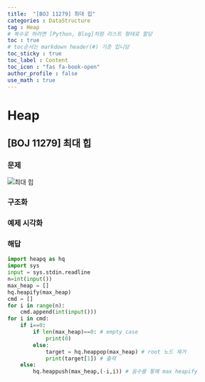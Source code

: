 ```yaml
---
title:  "[BOJ 11279] 최대 힙"
categories : DataStructure
tag : Heap
# 복수로 하려면 [Python, Blog]처럼 리스트 형태로 할당
toc : true
# toc순서는 markdown header(#) 기준 입니당
toc_sticky : true
toc_label : Content
toc_icon : "fas fa-book-open"
author_profile : false
use_math : true
---
```


# Heap

## [BOJ 11279] 최대 힙

### 문제
![최대 힙](https://github.com/SEUNGYEOPOH/SEUNGYEOPOH/assets/81912557/ecfb8b97-ebfd-4491-822b-ad831eed0eb8)


### 구조화

### 예제 시각화

### 해답
```python
import heapq as hq
import sys
input = sys.stdin.readline
n=int(input())
max_heap = []
hq.heapify(max_heap)
cmd = []
for i in range(n):
    cmd.append(int(input()))
for i in cmd:
    if i==0:
        if len(max_heap)==0: # empty case
            print(0)
        else:
            target = hq.heappop(max_heap) # root 노드 제거 
            print(target[1]) # 출력
    else:
        hq.heappush(max_heap,(-i,i)) # 음수를 통해 max heapify
```

